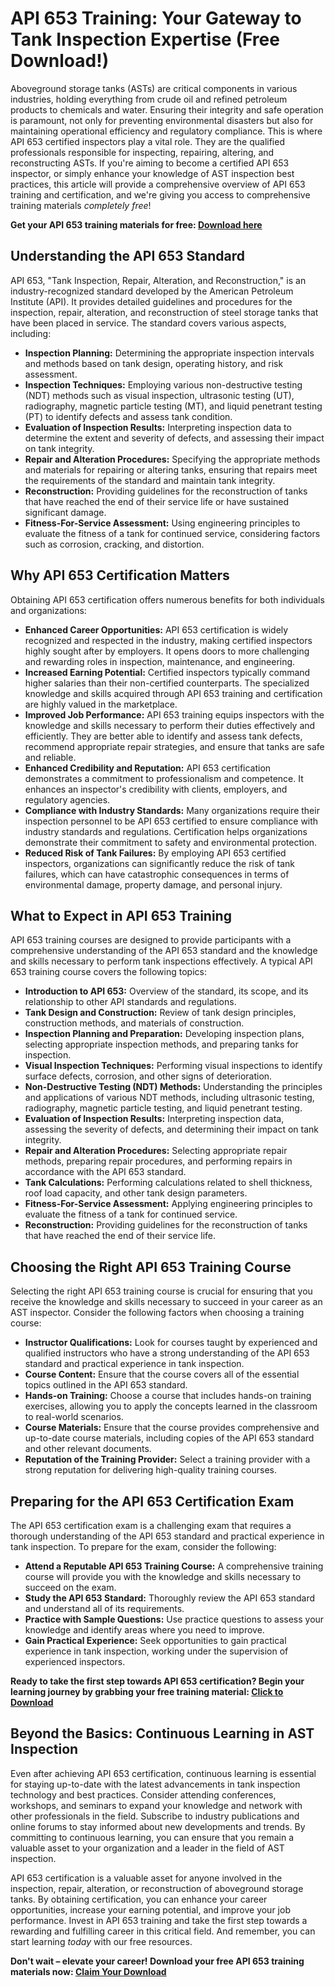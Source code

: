 # API 653 Training: Your Gateway to Tank Inspection Expertise (Free Download!)

Aboveground storage tanks (ASTs) are critical components in various industries, holding everything from crude oil and refined petroleum products to chemicals and water. Ensuring their integrity and safe operation is paramount, not only for preventing environmental disasters but also for maintaining operational efficiency and regulatory compliance. This is where API 653 certified inspectors play a vital role. They are the qualified professionals responsible for inspecting, repairing, altering, and reconstructing ASTs. If you're aiming to become a certified API 653 inspector, or simply enhance your knowledge of AST inspection best practices, this article will provide a comprehensive overview of API 653 training and certification, and we're giving you access to comprehensive training materials *completely free*!

**Get your API 653 training materials for free: [Download here](https://udemywork.com/api-653-training)**

## Understanding the API 653 Standard

API 653, "Tank Inspection, Repair, Alteration, and Reconstruction," is an industry-recognized standard developed by the American Petroleum Institute (API). It provides detailed guidelines and procedures for the inspection, repair, alteration, and reconstruction of steel storage tanks that have been placed in service. The standard covers various aspects, including:

*   **Inspection Planning:** Determining the appropriate inspection intervals and methods based on tank design, operating history, and risk assessment.
*   **Inspection Techniques:** Employing various non-destructive testing (NDT) methods such as visual inspection, ultrasonic testing (UT), radiography, magnetic particle testing (MT), and liquid penetrant testing (PT) to identify defects and assess tank condition.
*   **Evaluation of Inspection Results:** Interpreting inspection data to determine the extent and severity of defects, and assessing their impact on tank integrity.
*   **Repair and Alteration Procedures:** Specifying the appropriate methods and materials for repairing or altering tanks, ensuring that repairs meet the requirements of the standard and maintain tank integrity.
*   **Reconstruction:** Providing guidelines for the reconstruction of tanks that have reached the end of their service life or have sustained significant damage.
*   **Fitness-For-Service Assessment:** Using engineering principles to evaluate the fitness of a tank for continued service, considering factors such as corrosion, cracking, and distortion.

## Why API 653 Certification Matters

Obtaining API 653 certification offers numerous benefits for both individuals and organizations:

*   **Enhanced Career Opportunities:** API 653 certification is widely recognized and respected in the industry, making certified inspectors highly sought after by employers. It opens doors to more challenging and rewarding roles in inspection, maintenance, and engineering.
*   **Increased Earning Potential:** Certified inspectors typically command higher salaries than their non-certified counterparts. The specialized knowledge and skills acquired through API 653 training and certification are highly valued in the marketplace.
*   **Improved Job Performance:** API 653 training equips inspectors with the knowledge and skills necessary to perform their duties effectively and efficiently. They are better able to identify and assess tank defects, recommend appropriate repair strategies, and ensure that tanks are safe and reliable.
*   **Enhanced Credibility and Reputation:** API 653 certification demonstrates a commitment to professionalism and competence. It enhances an inspector's credibility with clients, employers, and regulatory agencies.
*   **Compliance with Industry Standards:** Many organizations require their inspection personnel to be API 653 certified to ensure compliance with industry standards and regulations. Certification helps organizations demonstrate their commitment to safety and environmental protection.
*   **Reduced Risk of Tank Failures:** By employing API 653 certified inspectors, organizations can significantly reduce the risk of tank failures, which can have catastrophic consequences in terms of environmental damage, property damage, and personal injury.

## What to Expect in API 653 Training

API 653 training courses are designed to provide participants with a comprehensive understanding of the API 653 standard and the knowledge and skills necessary to perform tank inspections effectively. A typical API 653 training course covers the following topics:

*   **Introduction to API 653:** Overview of the standard, its scope, and its relationship to other API standards and regulations.
*   **Tank Design and Construction:** Review of tank design principles, construction methods, and materials of construction.
*   **Inspection Planning and Preparation:** Developing inspection plans, selecting appropriate inspection methods, and preparing tanks for inspection.
*   **Visual Inspection Techniques:** Performing visual inspections to identify surface defects, corrosion, and other signs of deterioration.
*   **Non-Destructive Testing (NDT) Methods:** Understanding the principles and applications of various NDT methods, including ultrasonic testing, radiography, magnetic particle testing, and liquid penetrant testing.
*   **Evaluation of Inspection Results:** Interpreting inspection data, assessing the severity of defects, and determining their impact on tank integrity.
*   **Repair and Alteration Procedures:** Selecting appropriate repair methods, preparing repair procedures, and performing repairs in accordance with the API 653 standard.
*   **Tank Calculations:** Performing calculations related to shell thickness, roof load capacity, and other tank design parameters.
*   **Fitness-For-Service Assessment:** Applying engineering principles to evaluate the fitness of a tank for continued service.
*   **Reconstruction:** Providing guidelines for the reconstruction of tanks that have reached the end of their service life.

## Choosing the Right API 653 Training Course

Selecting the right API 653 training course is crucial for ensuring that you receive the knowledge and skills necessary to succeed in your career as an AST inspector. Consider the following factors when choosing a training course:

*   **Instructor Qualifications:** Look for courses taught by experienced and qualified instructors who have a strong understanding of the API 653 standard and practical experience in tank inspection.
*   **Course Content:** Ensure that the course covers all of the essential topics outlined in the API 653 standard.
*   **Hands-on Training:** Choose a course that includes hands-on training exercises, allowing you to apply the concepts learned in the classroom to real-world scenarios.
*   **Course Materials:** Ensure that the course provides comprehensive and up-to-date course materials, including copies of the API 653 standard and other relevant documents.
*   **Reputation of the Training Provider:** Select a training provider with a strong reputation for delivering high-quality training courses.

## Preparing for the API 653 Certification Exam

The API 653 certification exam is a challenging exam that requires a thorough understanding of the API 653 standard and practical experience in tank inspection. To prepare for the exam, consider the following:

*   **Attend a Reputable API 653 Training Course:** A comprehensive training course will provide you with the knowledge and skills necessary to succeed on the exam.
*   **Study the API 653 Standard:** Thoroughly review the API 653 standard and understand all of its requirements.
*   **Practice with Sample Questions:** Use practice questions to assess your knowledge and identify areas where you need to improve.
*   **Gain Practical Experience:** Seek opportunities to gain practical experience in tank inspection, working under the supervision of experienced inspectors.

**Ready to take the first step towards API 653 certification? Begin your learning journey by grabbing your free training material: [Click to Download](https://udemywork.com/api-653-training)**

## Beyond the Basics: Continuous Learning in AST Inspection

Even after achieving API 653 certification, continuous learning is essential for staying up-to-date with the latest advancements in tank inspection technology and best practices. Consider attending conferences, workshops, and seminars to expand your knowledge and network with other professionals in the field. Subscribe to industry publications and online forums to stay informed about new developments and trends. By committing to continuous learning, you can ensure that you remain a valuable asset to your organization and a leader in the field of AST inspection.

API 653 certification is a valuable asset for anyone involved in the inspection, repair, alteration, or reconstruction of aboveground storage tanks. By obtaining certification, you can enhance your career opportunities, increase your earning potential, and improve your job performance. Invest in API 653 training and take the first step towards a rewarding and fulfilling career in this critical field. And remember, you can start learning *today* with our free resources.

**Don't wait – elevate your career! Download your free API 653 training materials now: [Claim Your Download](https://udemywork.com/api-653-training)**

